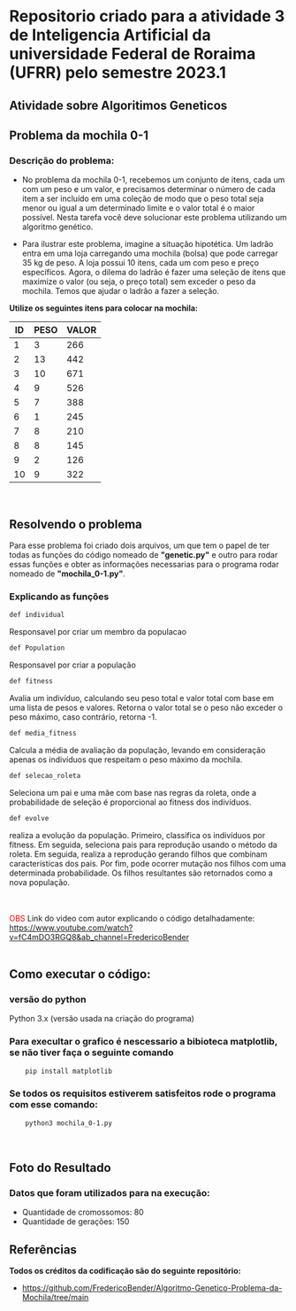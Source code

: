 # Repositorio criado para a atividade 3 de Inteligencia Artificial da universidade Federal de Roraima (UFRR) pelo semestre 2023.1

##  Atividade sobre Algoritimos Geneticos

## Problema da mochila 0-1

### Descrição do problema:

-  No problema da mochila 0-1, recebemos um conjunto de itens, cada um com um peso e um valor, e precisamos determinar o número de cada item a ser incluído em uma coleção de modo que o peso total seja menor ou igual a um determinado limite e o valor total é o maior possível. Nesta tarefa você deve solucionar este problema utilizando um algoritmo genético.

- Para ilustrar este problema, imagine a situação hipotética. Um ladrão entra em uma loja carregando uma mochila (bolsa) que pode carregar 35 kg de peso. A loja possui 10 itens, cada um com peso e preço específicos. Agora, o dilema do ladrão é fazer uma seleção de itens que maximize o valor (ou seja, o preço total) sem exceder o peso da mochila. Temos que ajudar o ladrão a fazer a seleção.

**Utilize os seguintes itens para colocar na mochila:**

| ID | PESO | VALOR |
| ------ | ----- | ------|
| 1 | 3 | 266 |
| 2 | 13 | 442 |
| 3 | 10 | 671 |
| 4 | 9 | 526 |
| 5 | 7 | 388 |
| 6 | 1 | 245 |
| 7 | 8 | 210 |
| 8 | 8 | 145 |
| 9 | 2 | 126 |
| 10 | 9 | 322 |

</br>

## Resolvendo o problema

Para esse problema foi criado dois arquivos, um que tem o papel de ter todas as funções do código nomeado de **"genetic.py"** e outro para rodar essas funções e obter as informações necessarias para o programa rodar nomeado de **"mochila_0-1.py"**.
</br>

### Explicando as funções 

```bash
def individual
```
Responsavel por criar um membro da populacao


```bash
def Population
```
Responsavel por criar a população


```bash
def fitness
```
Avalia um indivíduo, calculando seu peso total e valor total com base em uma lista de pesos e valores. Retorna o valor total se o peso não exceder o peso máximo, caso contrário, retorna -1.


```bash
def media_fitness
```
Calcula a média de avaliação da população, levando em consideração apenas os indivíduos que respeitam o peso máximo da mochila.


```bash
def selecao_roleta
```
Seleciona um pai e uma mãe com base nas regras da roleta, onde a probabilidade de seleção é proporcional ao fitness dos indivíduos.


```bash
def evolve
```
realiza a evolução da população. Primeiro, classifica os indivíduos por fitness. Em seguida, seleciona pais para reprodução usando o método da roleta. Em seguida, realiza a reprodução gerando filhos que combinam características dos pais. Por fim, pode ocorrer mutação nos filhos com uma determinada probabilidade. Os filhos resultantes são retornados como a nova população.

<br><br>
<span style="color: red;">OBS </span> Link do video com autor explicando o código detalhadamente: https://www.youtube.com/watch?v=fC4mDO3RGQ8&ab_channel=FredericoBender
<br><br>

## Como executar o código:

### versão do python 

Python 3.x (versão usada na criação do programa)


### Para execultar o grafico é nescessario a bibioteca matplotlib, se não tiver faça o seguinte comando

```bash
    pip install matplotlib
```

### Se todos os requisitos estiverem satisfeitos rode o programa com esse comando: 

```bash
    python3 mochila_0-1.py
```
<br>

## Foto do Resultado

### Datos que foram utilizados para na execução:

- Quantidade de cromossomos: 80
- Quantidade de gerações: 150


## Referências



**Todos os créditos da codificação são do seguinte repositório:**

- https://github.com/FredericoBender/Algoritmo-Genetico-Problema-da-Mochila/tree/main